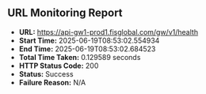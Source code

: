 ## URL Monitoring Report

- **URL:** https://api-gw1-prod1.fisglobal.com/gw/v1/health
- **Start Time:** 2025-06-19T08:53:02.554934
- **End Time:** 2025-06-19T08:53:02.684523
- **Total Time Taken:** 0.129589 seconds
- **HTTP Status Code:** 200
- **Status:** Success
- **Failure Reason:** N/A
